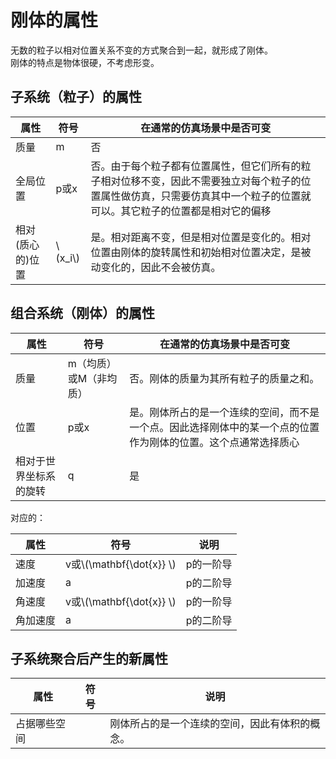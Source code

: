 # 刚体的属性

无数的粒子以相对位置关系不变的方式聚合到一起，就形成了刚体。  
刚体的特点是物体很硬，不考虑形变。  

## 子系统（粒子）的属性

|属性|符号|在通常的仿真场景中是否可变|
|---|---|---|
|质量|m|否|
|全局位置|p或x|否。由于每个粒子都有位置属性，但它们所有的粒子相对位移不变，因此不需要独立对每个粒子的位置属性做仿真，只需要仿真其中一个粒子的位置就可以。其它粒子的位置都是相对它的偏移|
|相对(质心的)位置|\\(x_i\\)|是。相对距离不变，但是相对位置是变化的。相对位置由刚体的旋转属性和初始相对位置决定，是被动变化的，因此不会被仿真。|

## 组合系统（刚体）的属性

|属性|符号|在通常的仿真场景中是否可变|
|---|---|---|
|质量|m（均质）或M（非均质）|否。刚体的质量为其所有粒子的质量之和。|
|位置|p或x|是。刚体所占的是一个连续的空间，而不是一个点。因此选择刚体中的某一个点的位置作为刚体的位置。这个点通常选择质心|
|相对于世界坐标系的旋转|q|是|

对应的：  

|属性|符号|说明|
|---|---|---|
|速度|v或\\(\mathbf{\dot{x}} \\)|p的一阶导|
|加速度|a|p的二阶导|
|角速度|v或\\(\mathbf{\dot{x}} \\)|p的一阶导|
|角加速度|a|p的二阶导|

## 子系统聚合后产生的新属性

|属性|符号|说明|
|---|---|---|
|占据哪些空间||刚体所占的是一个连续的空间，因此有体积的概念。|
